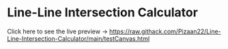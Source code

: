 # Line-Line Intersection Calculator
Click here to see the live preview -> https://raw.githack.com/Pizaan22/Line-Line-Intersection-Calculator/main/testCanvas.html
